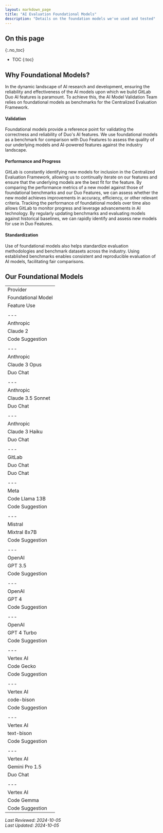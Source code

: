 ```yaml
---
layout: markdown_page
title: "AI Evaluation Foundational Models"
description: "Details on the foundation models we've used and tested"
---
```


## On this page

{:.no_toc}

- TOC {:toc}

## Why Foundational Models?

In the dynamic landscape of AI research and development, ensuring the reliability and effectiveness of the AI models upon which we build GitLab Duo AI features is paramount. To achieve this, the AI Model Validation Team relies on foundational models as benchmarks for the Centralized Evaluation Framework.

#### Validation

Foundational models provide a reference point for validating the correctness and reliability of Duo's AI features. We use foundational models as a benchmark for comparison with Duo Features to assess the quality of our underlying models and AI-powered features against the industry landscape.

#### Performance and Progress

GitLab is constantly identifying new models for inclusion in the Centralized Evaluation Framework, allowing us to continually iterate on our features and ensure that the underlying models are the best fit for the feature. By comparing the performance metrics of a new model against those of foundational benchmarks and our Duo Features, we can assess whether the new model achieves improvements in accuracy, efficiency, or other relevant criteria. Tracking the performance of foundational models over time also allows GitLab to monitor progress and leverage advancements in AI technology. By regularly updating benchmarks and evaluating models against historical baselines, we can rapidly identify and assess new models for use in Duo Features.

#### Standardization

Use of foundational models also helps standardize evaluation methodologies and benchmark datasets across the industry. Using established benchmarks enables consistent and reproducible evaluation of AI models, facilitating fair comparisons.

## Our Foundational Models

|  |
| --- |
| Provider |
 Foundational Model |
 Feature Use |
|  |
| --- |
| Anthropic |
 Claude 2 |
 Code Suggestion |
|  |
| --- |
| Anthropic |
 Claude 3 Opus |
 Duo Chat |
|  |
| --- |
| Anthropic |
 Claude 3.5 Sonnet |
 Duo Chat |
|  |
| --- |
| Anthropic |
 Claude 3 Haiku |
 Duo Chat |
|  |
| --- |
| GitLab |
 Duo Chat |
 Duo Chat |
|  |
| --- |
| Meta |
 Code Llama 13B |
 Code Suggestion |
|  |
| --- |
| Mistral |
 Mixtral 8x7B |
 Code Suggestion |
|  |
| --- |
| OpenAI |
 GPT 3.5 |
 Code Suggestion |
|  |
| --- |
| OpenAI |
 GPT 4 |
 Code Suggestion |
|  |
| --- |
| OpenAI |
 GPT 4 Turbo |
 Code Suggestion |
|  |
| --- |
| Vertex AI |
 Code Gecko |
 Code Suggestion |
|  |
| --- |
| Vertex AI |
 code-bison |
 Code Suggestion |
|  |
| --- |
| Vertex AI |
 text-bison |
 Code Suggestion |
|  |
| --- |
| Vertex AI |
 Gemini Pro 1.5 |
 Duo Chat |
|  |
| --- |
| Vertex AI |
 Code Gemma |
 Code Suggestion |


*Last Reviewed: 2024-10-05  
Last Updated: 2024-10-05*
</p>